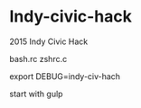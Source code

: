 # Indy-civic-hack
2015 Indy Civic Hack

bash.rc zshrc.c

export DEBUG=indy-civ-hach

start with gulp 
